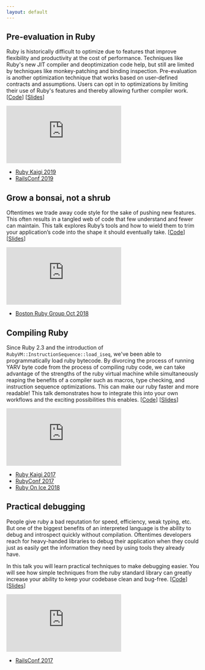 ```yaml
---
layout: default
---
```


## Pre-evaluation in Ruby

Ruby is historically difficult to optimize due to features that improve flexibility and productivity at the cost of performance. Techniques like Ruby's new JIT compiler and deoptimization code help, but still are limited by techniques like monkey-patching and binding inspection. Pre-evaluation is another optimization technique that works based on user-defined contracts and assumptions. Users can opt in to optimizations by limiting their use of Ruby's features and thereby allowing further compiler work. [[Code](https://github.com/kddeisz/preval)]
[[Slides](https://speakerdeck.com/kddeisz/pre-evaluation-in-ruby)]

<iframe src="https://www.youtube.com/embed/7GqhHmfjemY" title="Pre-evaluation in Ruby" frameborder="0" allowfullscreen></iframe>

* [Ruby Kaigi 2019](https://rubykaigi.org/2019/presentations/kddeisz.html)
* [RailsConf 2019](https://www.railsconf.com/program/sessions#session-748)

## Grow a bonsai, not a shrub

Oftentimes we trade away code style for the sake of pushing new features. This often results in a tangled web of code that few understand and fewer can maintain. This talk explores Ruby’s tools and how to wield them to trim your application’s code into the shape it should eventually take.
[[Code](https://github.com/kddeisz/bonsai)]
[[Slides](https://speakerdeck.com/kddeisz/grow-a-bonsai-not-a-shrub)]

<iframe src="https://www.youtube.com/embed/wyDe_segUs0" title="Grow a bonsai, not a shrub" frameborder="0" allowfullscreen></iframe>

* [Boston Ruby Group Oct 2018](https://bostonrb.org/)

## Compiling Ruby

Since Ruby 2.3 and the introduction of `RubyVM::InstructionSequence::load_iseq`, we've been able to programmatically load ruby bytecode. By divorcing the process of running YARV byte code from the process of compiling ruby code, we can take advantage of the strengths of the ruby virtual machine while simultaneously reaping the benefits of a compiler such as macros, type checking, and instruction sequence optimizations. This can make our ruby faster and more readable! This talk demonstrates how to integrate this into your own workflows and the exciting possibilities this enables. [[Code](https://github.com/kddeisz/compiling-ruby)]
[[Slides](https://speakerdeck.com/kddeisz/compiling-ruby)]

<iframe src="https://www.youtube.com/embed/B3Uf-aHZwmw" title="Compiling Ruby" frameborder="0" allowfullscreen></iframe>

* [Ruby Kaigi 2017](http://rubykaigi.org/2017/presentations/kddeisz.html)
* [RubyConf 2017](http://confreaks.tv/videos/rubyconf2017-compiling-ruby)
* [Ruby On Ice 2018](https://rubyonice.com/2018/speakers/kevin_deisz)

## Practical debugging

People give ruby a bad reputation for speed, efficiency, weak typing, etc. But one of the biggest benefits of an interpreted language is the ability to debug and introspect quickly without compilation. Oftentimes developers reach for heavy-handed libraries to debug their application when they could just as easily get the information they need by using tools they already have.

In this talk you will learn practical techniques to make debugging easier. You will see how simple techniques from the ruby standard library can greatly increase your ability to keep your codebase clean and bug-free. [[Code](https://github.com/kddeisz/practical-debugging)] [[Slides](https://speakerdeck.com/kddeisz/practical-debugging)]

<iframe src="https://www.youtube.com/embed/oi4h30chCz8" title="Practical debugging" frameborder="0" allowfullscreen></iframe>

* [RailsConf 2017](http://railsconf.com/2017/program.html#session-140)
